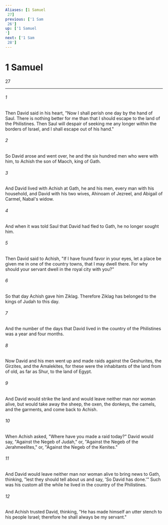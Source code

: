 ```yaml
---
Aliases: [1 Samuel 27]
previous: ['1 Sam 26']
up: ['1 Samuel']
next: ['1 Sam 28']
---
```

# 1 Samuel 27

***
 

###### 1 
Then David said in his heart, "Now I shall perish one day by the hand of Saul. There is nothing better for me than that I should escape to the land of the Philistines. Then Saul will despair of seeking me any longer within the borders of Israel, and I shall escape out of his hand."  

###### 2 
So David arose and went over, he and the six hundred men who were with him, to Achish the son of Maoch, king of Gath.  

###### 3 
And David lived with Achish at Gath, he and his men, every man with his household, and David with his two wives, Ahinoam of Jezreel, and Abigail of Carmel, Nabal's widow.  

###### 4 
And when it was told Saul that David had fled to Gath, he no longer sought him.  

###### 5 
Then David said to Achish, "If I have found favor in your eyes, let a place be given me in one of the country towns, that I may dwell there. For why should your servant dwell in the royal city with you?"  

###### 6 
So that day Achish gave him Ziklag. Therefore Ziklag has belonged to the kings of Judah to this day.  

###### 7 
And the number of the days that David lived in the country of the Philistines was a year and four months.  

###### 8 
Now David and his men went up and made raids against the Geshurites, the Girzites, and the Amalekites, for these were the inhabitants of the land from of old, as far as Shur, to the land of Egypt.  

###### 9 
And David would strike the land and would leave neither man nor woman alive, but would take away the sheep, the oxen, the donkeys, the camels, and the garments, and come back to Achish.  

###### 10 
When Achish asked, "Where have you made a raid today?" David would say, "Against the Negeb of Judah," or, "Against the Negeb of the Jerahmeelites," or, "Against the Negeb of the Kenites."  

###### 11 
And David would leave neither man nor woman alive to bring news to Gath, thinking, "lest they should tell about us and say, 'So David has done.'" Such was his custom all the while he lived in the country of the Philistines.  

###### 12 
And Achish trusted David, thinking, "He has made himself an utter stench to his people Israel; therefore he shall always be my servant."
